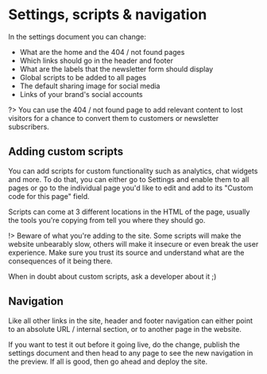 # Settings, scripts & navigation

In the settings document you can change:

- What are the home and the 404 / not found pages
- Which links should go in the header and footer
- What are the labels that the newsletter form should display
- Global scripts to be added to all pages
- The default sharing image for social media
- Links of your brand's social accounts

?> You can use the 404 / not found page to add relevant content to lost visitors for a chance to convert them to customers or newsletter subscribers.

## Adding custom scripts

You can add scripts for custom functionality such as analytics, chat widgets and more. To do that, you can either go to Settings and enable them to all pages or go to the individual page you'd like to edit and add to its "Custom code for this page" field.

Scripts can come at 3 different locations in the HTML of the page, usually the tools you're copying from tell you where they should go.

!> Beware of what you're adding to the site. Some scripts will make the website unbearably slow, others will make it insecure or even break the user experience. Make sure you trust its source and understand what are the consequences of it being there.

When in doubt about custom scripts, ask a developer about it ;)

## Navigation

Like all other links in the site, header and footer navigation can either point to an absolute URL / internal section, or to another page in the website.

If you want to test it out before it going live, do the change, publish the settings document and then head to any page to see the new navigation in the preview. If all is good, then go ahead and deploy the site.
